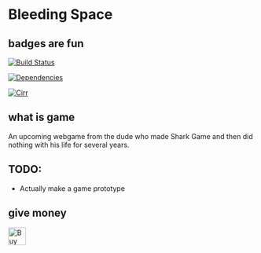 # Bleeding Space
## badges are fun
[![Build Status](https://travis-ci.org/Cirrial/Bleeding-Space.svg?branch=master)](https://travis-ci.org/Cirrial/Bleeding-Space)

[![Dependencies](https://david-dm.org/Cirrial/Bleeding-Space.svg)](https://david-dm.org/Cirrial/Bleeding-Space)

[![Cirr](https://img.shields.io/badge/cirr-yes-blue.svg)](http://cirri.al)

## what is game

An upcoming webgame from the dude who made Shark Game and then did nothing with his life for several years.

## TODO:

- Actually make a game prototype

## give money

<a href='https://ko-fi.com/8d18a4431921c03' target='_blank'><img height='36' style='border:0px;height:36px;' src='https://az743702.vo.msecnd.net/cdn/kofi1.png?v=0' border='0' alt='Buy Me a Coffee at ko-fi.com' /></a>